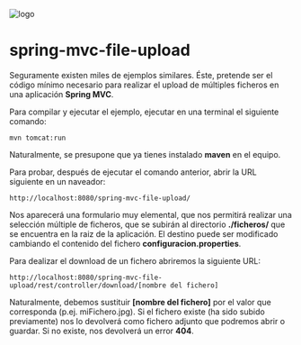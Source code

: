 ![logo](https://raw.github.com/1N0T/images/master/global/1N0T.png)
# spring-mvc-file-upload

Seguramente existen miles de ejemplos similares. Éste, pretende ser el código mínimo necesario para realizar el upload de múltiples ficheros en una aplicación **Spring MVC**.

Para compilar y ejecutar el ejemplo, ejecutar en una terminal el siguiente comando:
```
mvn tomcat:run
```
Naturalmente, se presupone que ya tienes instalado **maven** en el equipo.

Para probar, después de ejecutar el comando anterior, abrir la URL siguiente en un naveador:
```
http://localhost:8080/spring-mvc-file-upload/
```
Nos aparecerá una formulario muy elemental, que nos permitirá realizar una selección múltiple de ficheros, que se subirán al directorio **./ficheros/** que se encuentra en la raiz de la aplicación. El destino puede ser modificado cambiando el contenido del fichero **configuracion.properties**.

Para dealizar el download de un fichero abriremos la siguiente URL:
```
http://localhost:8080/spring-mvc-file-upload/rest/controller/download/[nombre del fichero]
```
Naturalmente, debemos sustituir **[nombre del fichero]** por el valor que corresponda (p.ej. miFichero.jpg). Si el fichero existe (ha sido subido previamente) nos lo devolverá como fichero adjunto que podremos abrir o guardar. Si no existe, nos devolverá  un error **404**.
